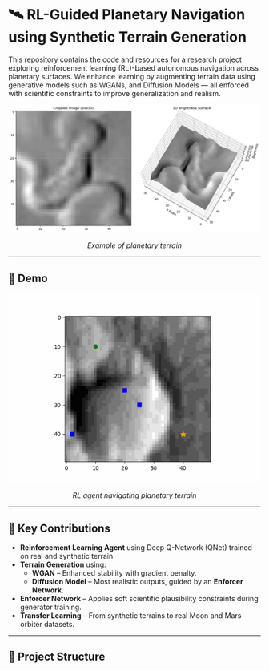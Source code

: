 # 🛰️ RL-Guided Planetary Navigation using Synthetic Terrain Generation

This repository contains the code and resources for a research project exploring reinforcement learning (RL)-based autonomous navigation across planetary surfaces. We enhance learning by augmenting terrain data using generative models such as WGANs, and Diffusion Models — all enforced with scientific constraints to improve generalization and realism.

![Sample Terrain Output](terrain_map.png)  
<p align="center"><i>Example of planetary terrain</i></p>

---

## 🎥 Demo

![RL Navigation Demo](results/agent_path3.gif)  
<p align="center"><i>RL agent navigating planetary terrain</i></p>

---

## 🧠 Key Contributions

- **Reinforcement Learning Agent** using Deep Q-Network (QNet) trained on real and synthetic terrain.
- **Terrain Generation** using:
  - **WGAN** – Enhanced stability with gradient penalty.
  - **Diffusion Model** – Most realistic outputs, guided by an **Enforcer Network**.
- **Enforcer Network** – Applies soft scientific plausibility constraints during generator training.
- **Transfer Learning** – From synthetic terrains to real Moon and Mars orbiter datasets.

---

## 📁 Project Structure

